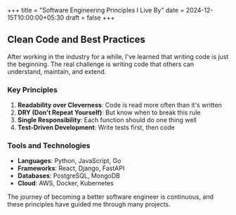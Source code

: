 +++
title = "Software Engineering Principles I Live By"
date = 2024-12-15T10:00:00+05:30
draft = false
+++

## Clean Code and Best Practices

After working in the industry for a while, I've learned that writing code is just the beginning. The real challenge is writing code that others can understand, maintain, and extend.

### Key Principles

1. **Readability over Cleverness**: Code is read more often than it's written
2. **DRY (Don't Repeat Yourself)**: But know when to break this rule
3. **Single Responsibility**: Each function should do one thing well
4. **Test-Driven Development**: Write tests first, then code

### Tools and Technologies

- **Languages**: Python, JavaScript, Go
- **Frameworks**: React, Django, FastAPI
- **Databases**: PostgreSQL, MongoDB
- **Cloud**: AWS, Docker, Kubernetes

The journey of becoming a better software engineer is continuous, and these principles have guided me through many projects.
